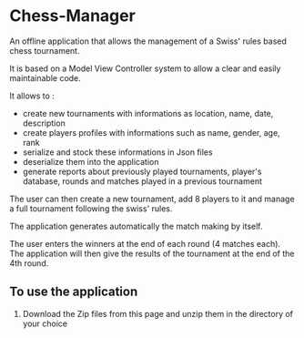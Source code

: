 # Chess-Manager

An offline application that allows the management of a Swiss' rules based chess tournament.

It is based on a Model View Controller system to allow a clear and easily maintainable code.

It allows to :
- create new tournaments with informations as location, name, date, description
- create players profiles with informations such as name, gender, age, rank
- serialize and stock these informations in Json files 
- deserialize them into the application 
- generate reports about previously played tournaments, player's database, rounds and matches played in a previous tournament

The user can then create a new tournament, add 8 players to it and manage a full tournament following the swiss' rules.

The application generates automatically the match making by itself.

The user enters the winners at the end of each round (4 matches each). 
The application will then give the results of the tournament at the end of the 4th round.


## To use the application

1) Download the Zip files from this page and unzip them in the directory of your choice
